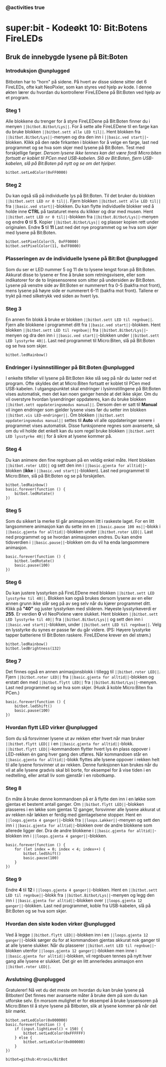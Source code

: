 ### @activities true

# super:bit - Kodeøkt 10: Bit:Botens FireLEDs
## Bruk de innebygde lysene på Bit:Boten
### Introduksjon @unplugged

Bitboten har to "horn" på sidene.
På hvert av disse sidene sitter det 6 FireLEDs, ofte kalt NeoPixler, som kan styres ved hjelp av kode.
I denne økten lærer du hvordan du kontrollerer FireLEDene på Bit:Boten ved hjelp av et program.

### Steg 1

Alle blokkene du trenger for å styre FireLEDene på Bit:Boten finner du i menyen ``||bitbot.Bitbot/Lys||``.
For å sette alle FireLEDene til en farge kan du bruke blokken ``||bitbot.sett alle LED til||``.
Hent blokken fra ``||bitbot.Bitbot/Lys||``-menyen og dra den inn i ``||basic.ved start||``-blokken.
Klikk på den røde firkanten i blokken for å velge en farge, last ned programmet og se hva som skjer med lysene på Bit:Boten.
Test med forskjellige farger.
*Dersom lysene ikke tennes kan det være fordi Micro:biten fortsatt er koblet til PCen med USB-kabelen.
Slå av Bit:Boten, fjern USB-kabelen, slå på Bit:Boten på nytt og se om det hjelper.*


```blocks
bitbot.setLedColor(0xFF0000)
```

### Steg 2

Du kan også slå på individuelle lys på Bit:Boten.
Til det bruker du blokken ``||bitbot.sett LED nr 0 til||``.
Fjern blokken ``||bitbot.sett alle LED til||`` fra ``||basic.ved start||``-blokken.
Du kan flytte individuelle blokker ved å holde inne **CTRL** på tastaturet mens du klikker og drar med musen.
Hent ``||bitbot.sett LED nr 0 til||``-blokken fra ``||bitbot.Bitbot/Lys||``-menyen og endre **0** til **5**.
Kopier ``||bitbot.Bitbot/Lys||`` og plasser kopien rett under originalen.
Endre **5** til **11**
Last ned det nye programmet og se hva som skjer med lysene på Bit:Boten.

```blocks
bitbot.setPixelColor(5, 0xFF0000)
bitbot.setPixelColor(11, 0xFF0000)
```

### Plasseringen av de individuelle lysene på Bit:Bot @unplugged

Som du ser er LED nummer 5 og 11 de to lysene lengst foran på Bit:Boten.
Akkurat disse to lysene er fine å bruke som retningsvisere, eller som indikatorer for de to linjesensorene som sitter på undersiden av Bit:Boten.
Lysene på venstre side av Bit:Boten er nummerert fra 0-5 (bakfra mot front), mens lysene på høyre side er nummerert 6-11 (bakfra mot front).
Tallene er trykt på med silketrykk ved siden av hvert lys.

### Steg 3

En annen fin blokk å bruke er blokken ``||bitbot.sett LED til regnbue||``.
Fjern alle blokkene i programmet ditt fra ``||basic.ved start||``-blokken.
Hent blokken ``||bitbot.sett LED til regnbue||`` fra ``||bitbot.Bitbot/Lys||``-menyen og dra den inn i ``||basic.ved start||``-blokken under ``||bitbot.sett LED lysstyrke 40||``.
Last ned programmet til Micro:Biten, slå på Bit:Boten og se hva som skjer.

```blocks
bitbot.ledRainbow()
```

### Endringer i lysinnstillinger på Bit:Boten @unplugged

I enkelte tilfeller vil lysene på Bit:Boten ikke slå seg på når du laster ned et program.
Ofte skyldes det at Micro:Biten fortsatt er koblet til PCen med USB-kabelen.
I utgangspunktet skal endringer i lysinnstillngene på Bit:Boten vises automatisk, men det kan noen ganger hende at det ikke skjer.
Om du vil overstyre hvordan lysendringer oppdateres, kan du bruke blokken ``||bitbot.sett oppdateringsmodus manual||``.
Dersom den er satt til **Manual** vil ingen endringer som gjelder lysene vises før du setter inn blokken ``||bitbot.vis LED-endringer||``.
Om blokken ``||bitbot.sett oppdateringsmodus manual||`` settes til **Auto** vil alle oppdateringer senere i programmet vises automatisk.
Disse funksjonene regnes som avanserte, så om du vil holde det enkelt kan du som regel bruke blokken ``||bitbot.sett LED lysstyrke 40||`` for å sikre at lysene kommer på.

### Steg 4

Du kan animere den fine regnbuen på en veldig enkel måte.
Hent blokken ``||bitbot.roter LED||`` og sett den inn i ``||basic.gjenta for alltid||``-blokken (**ikke** i ``||basic.ved start||``-blokken).
Last ned programmet til Micro:Biten, slå på Bit:Boten og se på forskjellen.

```blocks
bitbot.ledRainbow()
basic.forever(function () {
    bitbot.ledRotate()
})
```

### Steg 5

Som du sikkert la merke til går animasjonen litt i raskeste laget.
For en litt langsommere animasjon kan du sette inn en ``||basic.pause 100 ms||``-blokk i ``||basic.gjenta for alltid||``-blokken under ``||bitbot.roter LED||``.
Last ned programmet og se hvordan animasjonen endres. Du kan endre tidsverdien i ``||basic.pause||``-blokken om du vil ha enda langsommere animasjon.

```blocks
basic.forever(function () {
    bitbot.ledRotate()
    basic.pause(100)
})
```

### Steg 6

Du kan justere lysstyrken på FireLEDene med blokken ``||bitbot.sett LED lysstyrke til 40||``.
Blokken kan også brukes dersom lysene av en eller annen grunn ikke slår seg på av seg selv når du kjører programmet ditt.
Klikk på **"40"** og juster lysstyrken med slideren.
Høyeste lysstyrkeverdi er **255**.
Er verdien **0** vil NeoPixlene være slukket.
Hent blokken ``||bitbot.sett LED lysstyrke til 40||`` fra ``||bitbot.Bitbot/Lys||`` og sett den inn i ``||basic.ved start||``-blokken, under ``||bitbot.sett LED til regnbue||``.
Velg en lysstyrke du synes er passe før du går videre.
(PS: Høyere lysstyrke tapper batteriene til Bit:Boten raskere. FireLEDene krever en del strøm.)

```blocks
bitbot.ledRainbow()
bitbot.ledBrightness(132)
```

### Steg 7

Det finnes også en annen animasjonsblokk i tillegg til ``||bitbot.roter LED||``.
Fjern ``||bitbot.roter LED||`` fra ``||basic.gjenta for alltid||``-blokken og erstatt den med ``||bitbot.flytt LED||`` fra ``||bitbot.Bitbot/Lys||``-menyen.
Last ned programmet og se hva som skjer. (Husk å koble Micro:Biten fra PCen.)

```blocks
basic.forever(function () {
    bitbot.ledShift()
    basic.pause(100)
})
```

### Hvordan flytt LED virker @unplugged

Som du så forsvinner lysene ut av rekken etter hvert når man bruker ``||bitbot.flytt LED||`` i en ``||basic.gjenta for alltid||``-blokk.
``||bitbot.flytt LED||``-kommandoen flytter hvert lys én plass oppover i LED-rekken én gang hver gang den utføres.
Når kommandoen står en ``||basic.gjenta for alltid||``-blokk flyttes alle lysene oppover i rekken helt til alle lysene forsvinner ut av rekken.
Denne funksjonen kan brukes når du vil at alle lysene gradvis skal bli borte, for eksempel for å vise tiden i en nedtelling, eller antall liv som gjenstår i en robotkamp.

### Steg 8

En måte å bruke denne kommandoen på er å flytte den inn i en løkke som gjentas et bestemt antall ganger.
Om ``||bitbot.flytt LED||``-blokken plasseres i en løkke som gjentas 12 ganger, forsvinner alle lysene akkurat ut av rekken når løkken er ferdig med gjentagelsene stopper.
Hent en ``||loops.gjenta 4 ganger||``-blokk fra ``||loops.Løkker||``-menyen og sett den inn i ``||basic.gjenta for alltid||``-blokken over de andre blokkene som allerede ligger der.
Dra de andre blokkene i ``||basic.gjenta for alltid||``-blokken inn i ``||loops.gjenta 4 ganger||``-blokken.

```blocks
basic.forever(function () {
    for (let index = 0; index < 4; index++) {
        bitbot.ledShift()
        basic.pause(100)
    }
})
```

### Steg 9

Endre **4** til **12** i ``||loops.gjenta 4 ganger||``-blokken.
Hent en ``||bitbot.sett LED til regnbue||``-blokk fra ``||bitbot.Bitbot/Lys||``-menyen og legg den inn i ``||basic.gjenta for alltid||``-blokken over ``||loops.gjenta 12 ganger||``-blokken.
Last ned programmet, koble fra USB-kabelen, slå på Bit:Boten og se hva som skjer.

### Hvordan den siste koden virker @unplugged

Ved å legge ``||bitbot.flytt LED||``-blokken inn i en ``||loops.gjenta 12 ganger||``-blokk sørger du for at kommandoen gjentas akkurat nok ganger til at alle lysene slukker.
Når du plasserer ``||bitbot.sett LED til regnbue||``-blokken utenfor ``||loops.gjenta 12 ganger||``-blokken men inne i ``||basic.gjenta for alltid||``-blokken, vil regnbuen tennes på nytt hver gang alle lysene er slukket. 
Det gir en litt annerledes animasjon enn ``||bitbot.roter LED||``.

### Avslutning @unplugged

Gratulerer! Nå vet du det meste om hvordan du kan bruke lysene på Bitboten!
Det finnes mer avanserte måter å bruke dem på som du kan utforske selv.
En morsom mulighet er for eksempel å bruke lyssensoren på Micro:Biten til å styre lysene på Bitboten, slik at lysene kommer på når det blir mørkt.

```blocks
bitbot.setLedColor(0x000000)
basic.forever(function () {
    if (input.lightLevel() < 150) {
        bitbot.setLedColor(0xFFFFFF)
    } else {
        bitbot.setLedColor(0x000000)
    }
})
```


```package
bitbot=github:4tronix/BitBot
```

<script src="https://makecode.com/gh-pages-embed.js"></script><script>makeCodeRender("{{ site.makecode.home_url }}", "{{ site.github.owner_name }}/{{ site.github.repository_name }}");</script>
